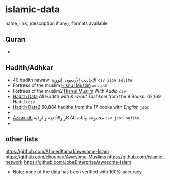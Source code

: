 # islamic-data

name, link, (description if any), formats available

## Quran
* 

## Hadith/Adhkar
* 40 hadith nawawi [الأحاديث الأربعون النووية](https://github.com/osamayy/40-hadith-nawawi-db)  `csv json sqlite`
* Fortress of the muslim [Hisnul Muslim](https://github.com/khalid-hussain/hisnulMuslimDB) `xml pdf` <!-- No sqlite -->
* Fortress of the muslim2 [Hisnul Muslim](https://github.com/sheikhhanif/Hisnul_Muslim_Database) With *Audio* `csv` <!-- No sqlite -->
* [Hadith Data](https://github.com/abdelrahmaan/Hadith-Data-Sets) All Hadith *with & w/out Tashkeel* from the 9 Books. 62,169 Hadith `csv`
* [Hadith Data2](https://github.com/A7med3bdulBaset/hadith-json) 50,884 hadiths from the 17 books with *English* `json`
* 
* [Azkar-db](https://github.com/osamayy/azkar-db) مجموعة بيانات للأذكار والأدعية والرقية `csv json sqlite`
* 


## other lists
https://github.com/AhmedKamal/awesome-Islam
https://github.com/choubari/Awesome-Muslims
https://github.com/islamic-network
https://github.com/JobeEnterprise/awesome-islam

* Note: none of the data has been verified with 100% accuracy
